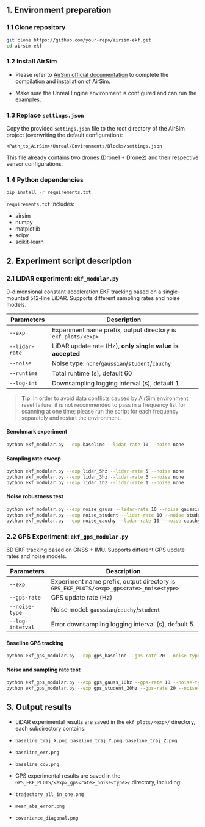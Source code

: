 ## 1. Environment preparation

### 1.1 Clone repository
```bash
git clone https://github.com/your-repo/airsim-ekf.git
cd airsim-ekf
````

### 1.2 Install AirSim

* Please refer to [AirSim official documentation](https://github.com/microsoft/AirSim) to complete the compilation and installation of AirSim.

* Make sure the Unreal Engine environment is configured and can run the examples.

### 1.3 Replace `settings.json`

Copy the provided `settings.json` file to the root directory of the AirSim project (overwriting the default configuration):

```
<Path_to_AirSim>/Unreal/Environments/Blocks/settings.json
```

This file already contains two drones (Drone1 + Drone2) and their respective sensor configurations.

### 1.4 Python dependencies

```bash
pip install -r requirements.txt
```

`requirements.txt` includes:

* airsim
* numpy
* matplotlib
* scipy
* scikit-learn

## 2. Experiment script description

### 2.1 LiDAR experiment: `ekf_modular.py`

9-dimensional constant acceleration EKF tracking based on a single-mounted 512-line LiDAR. Supports different sampling rates and noise models.

| Parameters | Description |
| -------------- | ----------------------------------------- |
| `--exp` | Experiment name prefix, output directory is `ekf_plots/<exp>` |
| `--lidar-rate` | LiDAR update rate (Hz), **only single value is accepted** |
| `--noise` | Noise type: `none`/`gaussian`/`student`/`cauchy` |
| `--runtime` | Total runtime (s), default 60 |
| `--log-int` | Downsampling logging interval (s), default 1 |

> **Tip**: In order to avoid data conflicts caused by AirSim environment reset failure, it is not recommended to pass in a frequency list for scanning at one time; please run the script for each frequency separately and restart the environment.

#### Benchmark experiment

```bash
python ekf_modular.py --exp baseline --lidar-rate 10 --noise none
```

#### Sampling rate sweep

```bash
python ekf_modular.py --exp lidar_5hz --lidar-rate 5 --noise none
python ekf_modular.py --exp lidar_3hz --lidar-rate 3 --noise none
python ekf_modular.py --exp lidar_1hz --lidar-rate 1 --noise none
```

#### Noise robustness test

```bash
python ekf_modular.py --exp noise_gauss --lidar-rate 10 --noise gaussian
python ekf_modular.py --exp noise_student --lidar-rate 10 --noise student
python ekf_modular.py --exp noise_cauchy --lidar-rate 10 --noise cauchy
```

### 2.2 GPS Experiment: `ekf_gps_modular.py`

6D EKF tracking based on GNSS + IMU. Supports different GPS update rates and noise models.

| Parameters | Description |
| ---------------- | -------------------------------------------------------- |
| `--exp` | Experiment name prefix, output directory is `GPS_EKF_PLOTS/<exp>_gps<rate>_noise<type>` |
| `--gps-rate` | GPS update rate (Hz) |
| `--noise-type` | Noise model: `gaussian`/`cauchy`/`student` |
| `--log-interval` | Error downsampling logging interval (s), default 5 |

#### Baseline GPS tracking

```bash
python ekf_gps_modular.py --exp gps_baseline --gps-rate 20 --noise-type gaussian
```

#### Noise and sampling rate test

```bash
python ekf_gps_modular.py --exp gps_gauss_10hz --gps-rate 10 --noise-type gaussian
python ekf_gps_modular.py --exp gps_student_20hz --gps-rate 20 --noise-type student
```

## 3. Output results

* LiDAR experimental results are saved in the `ekf_plots/<exp>/` directory, each subdirectory contains:

* `baseline_traj_X.png`, `baseline_traj_Y.png`, `baseline_traj_Z.png`
* `baseline_err.png`
* `baseline_cov.png`
* GPS experimental results are saved in the `GPS_EKF_PLOTS/<exp>_gps<rate>_noise<type>/` directory, including:

* `trajectory_all_in_one.png`
* `mean_abs_error.png`
* `covariance_diagonal.png`
